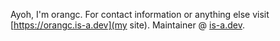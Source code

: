Ayoh, I'm orangc. 
For contact information or anything else visit [https://orangc.is-a.dev](my site).
Maintainer @ [is-a.dev](https://is-a.dev).
